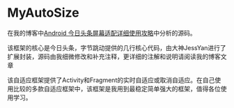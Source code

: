 # MyAutoSize

在我的博客中[Android 今日头条屏幕适配详细使用攻略](https://blog.csdn.net/luo_boke/article/details/108594891)中分析的源码。

该框架的核心是今日头条，字节跳动提供的几行核心代码，由大神JessYan进行了扩展封装，源码由我细微修改和补充注释，更详细的注解和说明请阅读我的博客文章

该自适应框架提供了Activity和Fragment的实时自适应或取消自适应。在自己使用比较的多款自适应框架中，该框架是我用到最稳定简单强大的框架，值得各位使用学习。
